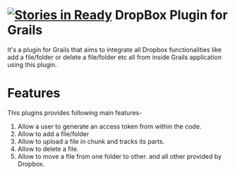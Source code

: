 [![Stories in Ready](https://badge.waffle.io/orkonano/DropBox-GrailsPlugin.png?label=ready&title=Ready)](https://waffle.io/orkonano/DropBox-GrailsPlugin)
DropBox Plugin for Grails
====================

It's a plugin for Grails that aims to integrate all Dropbox functionalities like add a file/folder or delete a file/folder etc all from inside Grails application using this plugin.


Features
====================
This plugins provides following main features-
1. Allow a user to generate an access token from within the code.
2. Allow to add a file/folder
3. Allow to upload a file in chunk and tracks its parts.
4. Allow to delete a file.
5. Allow to move a file from one folder to other.
 and all other provided by Dropbox.


